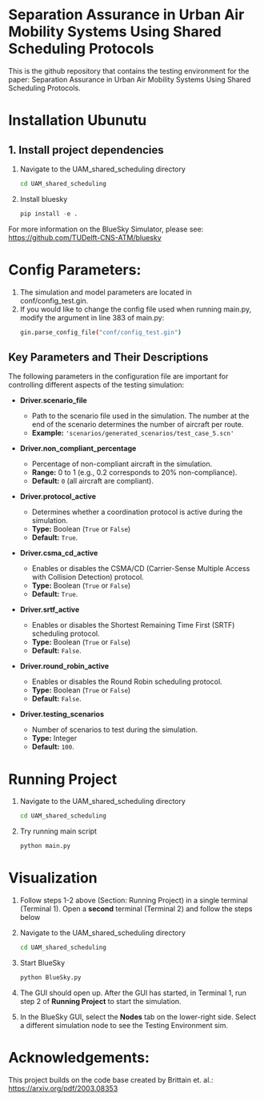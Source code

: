 # Separation Assurance in Urban Air Mobility Systems Using Shared Scheduling Protocols

This is the github repository that contains the testing environment for the paper: Separation Assurance in Urban Air Mobility Systems Using Shared Scheduling Protocols.

# Installation Ubunutu

## 1. Install project dependencies

1. Navigate to the UAM_shared_scheduling directory
    ```bash
    cd UAM_shared_scheduling
    ```
2. Install bluesky
    ```python
    pip install -e .
    ```

For more information on the BlueSky Simulator, please see: https://github.com/TUDelft-CNS-ATM/bluesky

# Config Parameters:

1. The simulation and model parameters are located in conf/config_test.gin.
2. If you would like to change the config file used when running main.py, modify the argument in line 383 of main.py:
    ```bash
    gin.parse_config_file("conf/config_test.gin")
    ```

## Key Parameters and Their Descriptions

The following parameters in the configuration file are important for controlling different aspects of the testing simulation:

- **Driver.scenario_file**  
  - Path to the scenario file used in the simulation. The number at the end of the scenario determines the number of aircraft per route.  
  - **Example:** `'scenarios/generated_scenarios/test_case_5.scn'`  

- **Driver.non_compliant_percentage**  
  - Percentage of non-compliant aircraft in the simulation.  
  - **Range:** 0 to 1 (e.g., 0.2 corresponds to 20% non-compliance).  
  - **Default:** `0` (all aircraft are compliant).  

- **Driver.protocol_active**  
  - Determines whether a coordination protocol is active during the simulation.  
  - **Type:** Boolean (`True` or `False`)  
  - **Default:** `True`.  

- **Driver.csma_cd_active**  
  - Enables or disables the CSMA/CD (Carrier-Sense Multiple Access with Collision Detection) protocol.  
  - **Type:** Boolean (`True` or `False`)  
  - **Default:** `True`.  

- **Driver.srtf_active**  
  - Enables or disables the Shortest Remaining Time First (SRTF) scheduling protocol.  
  - **Type:** Boolean (`True` or `False`)  
  - **Default:** `False`.  

- **Driver.round_robin_active**  
  - Enables or disables the Round Robin scheduling protocol.  
  - **Type:** Boolean (`True` or `False`)  
  - **Default:** `False`.  

- **Driver.testing_scenarios**  
  - Number of scenarios to test during the simulation.  
  - **Type:** Integer  
  - **Default:** `100`.  


# Running Project

1. Navigate to the UAM_shared_scheduling directory
    ```bash
    cd UAM_shared_scheduling
    ```
2. Try running main script
    ```python
    python main.py
    ````

# Visualization

1. Follow steps 1-2 above (Section: Running Project) in a single terminal (Terminal 1). Open a **second** terminal (Terminal 2) and follow the steps below

2. Navigate to the UAM_shared_scheduling directory
    ```bash
    cd UAM_shared_scheduling
    ```
3. Start BlueSky
    ```bash
    python BlueSky.py
    ```
4. The GUI should open up. After the GUI has started, in Terminal 1, run step 2 of **Running Project** to start the simulation.
5. In the BlueSky GUI, select the **Nodes** tab on the lower-right side. Select a different simulation node to see the Testing Environment sim.

# Acknowledgements:

This project builds on the code base created by Brittain et. al.: https://arxiv.org/pdf/2003.08353
